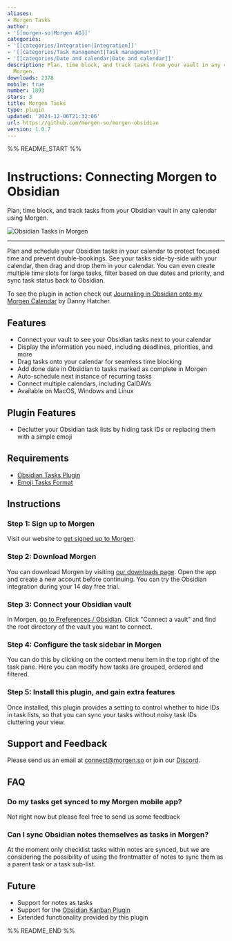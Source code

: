 ```yaml
---
aliases:
- Morgen Tasks
author:
- '[[morgen-so|Morgen AG]]'
categories:
- '[[categories/Integration|Integration]]'
- '[[categories/Task management|Task management]]'
- '[[categories/Date and calendar|Date and calendar]]'
description: Plan, time block, and track tasks from your vault in any calendar using
  Morgen.
downloads: 2378
mobile: true
number: 1893
stars: 3
title: Morgen Tasks
type: plugin
updated: '2024-12-06T21:32:06'
url: https://github.com/morgen-so/morgen-obsidian
version: 1.0.7
---
```


%% README_START %%

# Instructions: Connecting Morgen to Obsidian

Plan, time block, and track tasks from your Obsidian vault in any calendar using Morgen.

![Obsidian Tasks in Morgen](https://d3rr38k70shmdg.cloudfront.net/images/obsidian_morgen_cover.jpg)

-----

Plan and schedule your Obsidian tasks in your calendar to protect focused time and prevent double-bookings. See your tasks side-by-side with your calendar, then drag and drop them in your calendar. 
You can even create multiple time slots for large tasks, filter based on due dates and priority, and sync task status back to Obsidian.

To see the plugin in action check out [Journaling in Obsidian onto my Morgen Calendar](https://www.youtube.com/watch?v=wxdQE8i95po) by Danny Hatcher.

## Features

- Connect your vault to see your Obsidian tasks next to your calendar
- Display the information you need, including deadlines, priorities, and more
- Drag tasks onto your calendar for seamless time blocking
- Add done date in Obsidian to tasks marked as complete in Morgen
- Auto-schedule next instance of recurring tasks
- Connect multiple calendars, including CalDAVs
- Available on MacOS, Windows and Linux

## Plugin Features
 - Declutter your Obsidian task lists by hiding task IDs or replacing them with a simple emoji

## Requirements

 - [Obsidian Tasks Plugin](https://publish.obsidian.md/tasks/Introduction)
 - [Emoji Tasks Format](https://publish.obsidian.md/tasks/Reference/Task+Formats/Tasks+Emoji+Format)

## Instructions

### Step 1: Sign up to Morgen

Visit our website to [get signed up to Morgen](https://platform.morgen.so/auth/signup).

### Step 2: Download Morgen

You can download Morgen by visiting [our downloads page](https://platform.morgen.so/download).
Open the app and create a new account before continuing. You can try the Obsidian integration during your 14 day free trial.

### Step 3: Connect your Obsidian vault

In Morgen,
<a href="morgen://open-preferences-obsidian">go to Preferences / Obsidian</a>.
Click "Connect a vault" and find the root directory of the vault you want to connect.

### Step 4: Configure the task sidebar in Morgen

You can do this by clicking on the context menu item in the top right of the task pane. Here you can modify how tasks are grouped, ordered and filtered.

### Step 5: Install this plugin, and gain extra features

Once installed, this plugin provides a setting to control whether to hide IDs in task lists, so that you can sync your tasks without noisy task IDs cluttering your view.

## Support and Feedback

Please send us an email at [connect@morgen.so](mailto:connect@morgen.so) or join
our [Discord](https://discord.gg/KNaeNhZ9yf).

## FAQ

### Do my tasks get synced to my Morgen mobile app?

Not right now but please feel free to send us some feedback

### Can I sync Obsidian notes themselves as tasks in Morgen?

At the moment only checklist tasks within notes are synced, but we are considering the possibility of using the frontmatter of notes to sync them as a parent task or a task sub-list.

## Future

 - Support for notes as tasks
 - Support for the [Obsidian Kanban Plugin](https://morgen.canny.io/feature-requests/p/obsidian-integration-kanban-plugin-support)
 - Extended functionality provided by this plugin



%% README_END %%